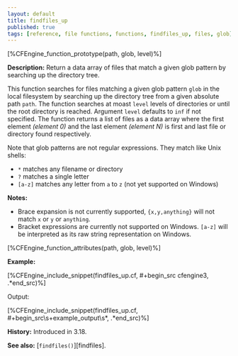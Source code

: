 ```yaml
---
layout: default
title: findfiles_up
published: true
tags: [reference, file functions, functions, findfiles_up, files, glob]
---
```


[%CFEngine_function_prototype(path, glob, level)%]

**Description:** Return a data array of files that match a given glob pattern
by searching up the directory tree.

This function searches for files matching a given glob pattern `glob` in the
local filesystem by searching up the directory tree from a given absolute
path `path`. The function searches at moast `level` levels of directories or
until the root directory is reached. Argument `level` defaults to `inf` if
not specified. The function returns a list of files as a data array where
the first element _(element 0)_ and the last element _(element N)_ is first
and last file or directory found respectively.

Note that glob patterns are not regular expressions. They match like Unix
shells:

* `*` matches any filename or directory
* `?` matches a single letter
* `[a-z]` matches any letter from `a` to `z` (not yet supported on Windows)

**Notes:**

- Brace expansion is not currently supported, `{x,y,anything}` will not match `x` or `y` or `anything`.
- Bracket expressions are currently not supported on Windows. `[a-z]` will be interpreted as its raw string representation on Windows.

[%CFEngine_function_attributes(path, glob, level)%]

**Example:**

[%CFEngine_include_snippet(findfiles_up.cf, #\+begin_src cfengine3, .*end_src)%]

Output:

[%CFEngine_include_snippet(findfiles_up.cf, #\+begin_src\s+example_output\s*, .*end_src)%]

**History:** Introduced in 3.18.

**See also:** [`findfiles()`][findfiles].
